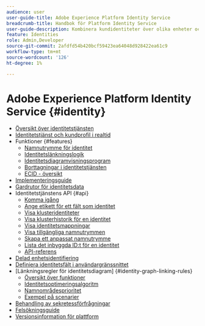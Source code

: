 ```yaml
---
audience: user
user-guide-title: Adobe Experience Platform Identity Service
breadcrumb-title: Handbok för Platform Identity Service
user-guide-description: Kombinera kundidentiteter över olika enheter och system för att leverera personaliserade digitala upplevelser.
feature: Identities
role: Admin,Developer
source-git-commit: 2afdfd54b420bcf59423ea64048d928422ea61c9
workflow-type: tm+mt
source-wordcount: '126'
ht-degree: 1%

---
```



# Adobe Experience Platform Identity Service {#identity}

- [Översikt över identitetstjänsten](home.md)
- [Identitetstjänst och kundprofil i realtid](identity-and-profile.md)
- Funktioner {#features}
   - [Namnutrymme för identitet](./features/namespaces.md)
   - [Identitetslänkningslogik](./features/identity-linking-logic.md)
   - [Identitetsdiagramvisningsprogram](./features/identity-graph-viewer.md)
   - [Borttagningar i identitetstjänsten](./features/deletion.md)
   - [ECID - översikt](./features/ecid.md)
- [Implementeringsguide](implementation.md)
- [Gardrutor för identitetsdata](guardrails.md)
- Identitetstjänstens API {#api}
   - [Komma igång](api/getting-started.md)
   - [Ange etikett för ett fält som identitet](api/label-identities.md)
   - [Visa klusteridentiteter](api/list-cluster-identites.md)
   - [Visa klusterhistorik för en identitet](api/list-cluster-history.md)
   - [Visa identitetsmappningar](api/list-identity-mappings.md)
   - [Visa tillgängliga namnutrymmen](api/list-namespaces.md)
   - [Skapa ett anpassat namnutrymme](api/create-custom-namespace.md)
   - [Lista det inbyggda ID:t för en identitet](api/list-native-id.md)
   - [API-referens](https://www.adobe.io/experience-platform-apis/references/identity-service)
- [Delad enhetsidentifiering](shared-device-detection.md)
- [Definiera identitetsfält i användargränssnittet](label-identities.md)
- [Länkningsregler för identitetsdiagram] {#identity-graph-linking-rules}
   - [Översikt över funktioner](./identity-graph-linking-rules/overview.md)
   - [Identitetsoptimeringsalgoritm](./identity-graph-linking-rules/identity-optimization-algorithm.md)
   - [Namnområdesprioritet](./identity-graph-linking-rules/namespace-priority.md)
   - [Exempel på scenarier](./identity-graph-linking-rules/example-scenarios.md)
- [Behandling av sekretessförfrågningar](privacy.md)
- [Felsökningsguide](troubleshooting-guide.md)
- [Versionsinformation för plattform](https://experienceleague.adobe.com/en/docs/experience-platform/release-notes/latest)